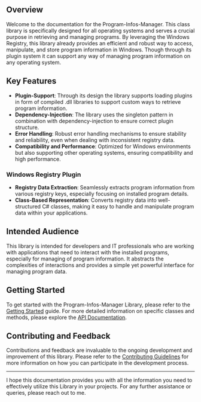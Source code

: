 ## Overview

Welcome to the documentation for the Program-Infos-Manager. This class library is specifically designed for all operating systems and serves a crucial purpose in retrieving and managing programs. By leveraging the Windows Registry, this library already provides an efficient and robust way to access, manipulate, and store program information in Windows. Though through its plugin system it can support any way of managing program information on any operating system.

## Key Features

- **Plugin-Support**: Through its design the library supports loading plugins in form of compiled .dll libraries to support custom ways to retrieve program information.
- **Dependency-Injection**: The library uses the singleton pattern in combination with dependency-injection to ensure correct plugin structure.
- **Error Handling**: Robust error handling mechanisms to ensure stability and reliability, even when dealing with inconsistent registry data.
- **Compatibility and Performance**: Optimized for Windows environments but also supporting other operating systems, ensuring compatibility and high performance.

### Windows Registry Plugin
- **Registry Data Extraction**: Seamlessly extracts program information from various registry keys, especially focusing on installed program details.
- **Class-Based Representation**: Converts registry data into well-structured C# classes, making it easy to handle and manipulate program data within your applications.

## Intended Audience

This library is intended for developers and IT professionals who are working with applications that need to interact with the installed programs, especially for managing of program information. It abstracts the complexities of interactions and provides a simple yet powerful interface for managing program data.

## Getting Started

To get started with the Program-Infos-Manager Library, please refer to the [Getting Started](https://der-floh.github.io/Programs.Manager/docs/getting-started.html) guide. For more detailed information on specific classes and methods, please explore the [API Documentation](https://der-floh.github.io/Programs.Manager/api/Programs.html).

## Contributing and Feedback

Contributions and feedback are invaluable to the ongoing development and improvement of this library. Please refer to the [Contributing Guidelines](https://der-floh.github.io/Programs.Manager/docs/contributing.html) for more information on how you can participate in the development process.

---

I hope this documentation provides you with all the information you need to effectively utilize this Library in your projects. For any further assistance or queries, please reach out to me.
